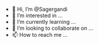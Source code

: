 - 👋 Hi, I’m @Sagergandi
- 👀 I’m interested in ...
- 🌱 I’m currently learning ...
- 💞️ I’m looking to collaborate on ...
- 📫 How to reach me ...

<!---
Sagergandi/Sagergandi is a ✨ special ✨ repository because its `README.md` (this file) appears on your GitHub profile.
You can click the Preview link to take a look at your changes.
--->
